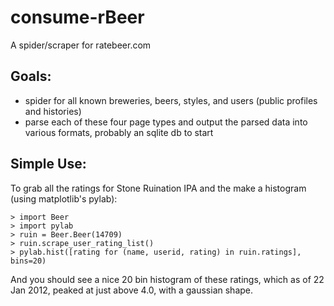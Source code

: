 consume-rBeer
=============

A spider/scraper for ratebeer.com

Goals:
------
* spider for all known breweries, beers, styles, and users (public profiles and histories)
* parse each of these four page types and output the parsed data into various formats, probably an sqlite db to start


Simple Use:
-----------
To grab all the ratings for Stone Ruination IPA and the make a histogram (using matplotlib's pylab):

	> import Beer
	> import pylab
	> ruin = Beer.Beer(14709)
	> ruin.scrape_user_rating_list()
	> pylab.hist([rating for (name, userid, rating) in ruin.ratings], bins=20)
	
And you should see a nice 20 bin histogram of these ratings, which as of 22 Jan 2012, peaked at just above 4.0, with a gaussian shape.

